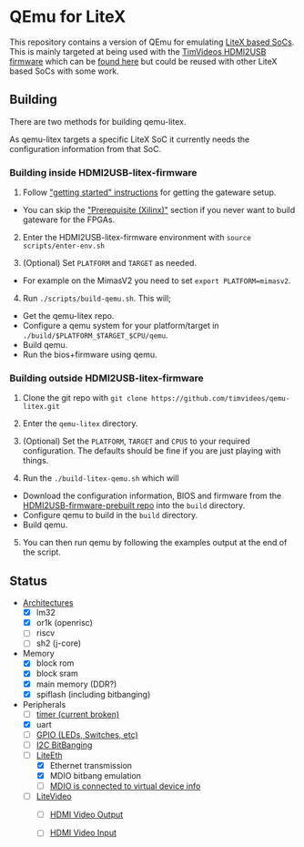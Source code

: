 # QEmu for LiteX

This repository contains a version of QEmu for emulating
[LiteX based SoCs](https://github.com/enjoy-digital/litex). This is mainly
targeted at being used with the
[TimVideos HDMI2USB firmware](https://hdmi2usb.tv) which can be
[found here](https://github.com/timvideos/HDMI2USB-litex-firmware) but could be
reused with other LiteX based SoCs with some work.


## Building

There are two methods for building qemu-litex.

As qemu-litex targets a specific LiteX SoC it currently needs the configuration
information from that SoC.

### Building inside HDMI2USB-litex-firmware

 1) Follow ["getting started" instructions][1] for getting the gateware setup.

   - You can skip the ["Prerequisite (Xilinx)"][2] section if you never want to
     build gateware for the FPGAs.

 2) Enter the HDMI2USB-litex-firmware environment with `source scripts/enter-env.sh`

 3) (Optional) Set `PLATFORM` and `TARGET` as needed.

   - For example on the MimasV2 you need to set `export PLATFORM=mimasv2`.

 4) Run `./scripts/build-qemu.sh`. This will;

   - Get the qemu-litex repo.
   - Configure a qemu system for your platform/target in `./build/$PLATFORM_$TARGET_$CPU/qemu`.
   - Build qemu.
   - Run the bios+firmware using qemu.

 [1]: https://github.com/timvideos/HDMI2USB-litex-firmware/blob/master/getting-started.md
 [2]: https://github.com/timvideos/HDMI2USB-litex-firmware/blob/master/getting-started.md#prerequisite-xilinx


### Building outside HDMI2USB-litex-firmware

 1) Clone the git repo with `git clone https://github.com/timvideos/qemu-litex.git`

 2) Enter the `qemu-litex` directory.

 3) (Optional) Set the `PLATFORM`, `TARGET` and `CPUS` to your required
    configuration. The defaults should be fine if you are just playing with
    things.

 4) Run the `./build-litex-qemu.sh` which will
   - Download the configuration information, BIOS and firmware from the
     [HDMI2USB-firmware-prebuilt repo][3] into the `build` directory.
   - Configure qemu to build in the `build` directory.
   - Build qemu.

 5) You can then run qemu by following the examples output at the end of the
    script.

 [3]: https://github.com/timvideos/HDMI2USB-firmware-prebuilt


## Status

 * [Architectures](https://github.com/timvideos/qemu-litex/issues/14)
   - [X] lm32
   - [X] or1k (openrisc)
   - [ ] riscv
   - [ ] sh2 (j-core)

 * Memory
   - [X] block rom
   - [X] block sram
   - [X] main memory (DDR?)
   - [X] spiflash (including bitbanging)

 * Peripherals
   - [ ] [timer (current broken)](https://github.com/timvideos/qemu-litex/issues/14)
   - [X] uart
   - [ ] [GPIO (LEDs, Switches, etc)](https://github.com/timvideos/qemu-litex/issues/5)
   - [ ] [I2C BitBanging](https://github.com/timvideos/qemu-litex/issues/5)
   - [ ] [LiteEth](https://github.com/enjoy-digital/liteeth)
     - [X] Ethernet transmission
     - [X] MDIO bitbang emulation
     - [ ] [MDIO is connected to virtual device info](https://github.com/timvideos/qemu-litex/issues/16)
   - [ ] [LiteVideo](https://github.com/enjoy-digital/litevideo)
     - [ ] [HDMI Video Output](https://github.com/timvideos/qemu-litex/issues/5)
     - [ ] [HDMI Video Input](https://github.com/timvideos/qemu-litex/issues/14)

